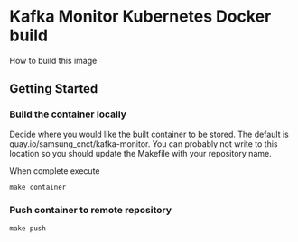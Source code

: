 # Kafka Monitor Kubernetes Docker build
How to build this image 
## Getting Started

### Build the container locally
Decide where you would like the built container to be stored.  The 
default is quay.io/samsung_cnct/kafka-monitor.  You can probably not
write to this location so you should update the Makefile with your
repository name.  

When complete execute
```
make container
```

### Push container to remote repository
```
make push
```
